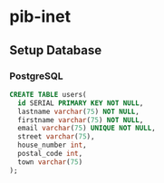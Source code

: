 # pib-inet

## Setup Database
### PostgreSQL
```sql
CREATE TABLE users(
  id SERIAL PRIMARY KEY NOT NULL,
  lastname varchar(75) NOT NULL,
  firstname varchar(75) NOT NULL,
  email varchar(75) UNIQUE NOT NULL,
  street varchar(75),
  house_number int,
  postal_code int,
  town varchar(75)
);
```